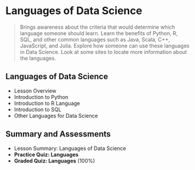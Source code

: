 # Languages of Data Science
> Brings awareness about the criteria that would determine which language someone should learn. Learn the benefits of Python, R, SQL, and other common languages such as Java, Scala, C++, JavaScript, and Julia. Explore how someone can use these languages in Data Science. Look at some sites to locate more information about the languages.
## Languages of Data Science
- Lesson Overview
- Introduction to Python
- Introduction to R Language
- Introduction to SQL
- Other Languages for Data Science
## Summary and Assessments
- Lesson Summary: Languages of Data Science
- **Practice Quiz: Languages**
- **Graded Quiz: Languages** (100%)


